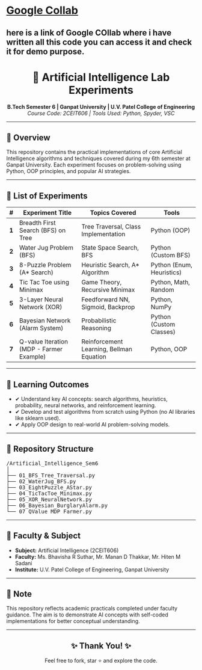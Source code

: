 <h1><a href="https://drive.google.com/drive/folders/1jwGd53gacYKk19xfJ7mqDhezu87SW1Yd?usp=sharing">Google Collab</a></h1>
<h2>here is a link of Google COllab where i have written all this code you can access it and check it for demo purpose.</h2>

<h1 align="center">🤖 Artificial Intelligence Lab Experiments</h1>

<p align="center">
  <strong>B.Tech Semester 6 | Ganpat University | U.V. Patel College of Engineering</strong><br>
  <em>Course Code: 2CEIT606 | Tools Used: Python, Spyder, VSC</em>
</p>

<hr>

<h2>📌 Overview</h2>
<p>This repository contains the practical implementations of core Artificial Intelligence algorithms and techniques covered during my 6th semester at Ganpat University. Each experiment focuses on problem-solving using Python, OOP principles, and popular AI strategies.</p>

---

<h2>🧪 List of Experiments</h2>

<table>
  <thead>
    <tr>
      <th>#</th>
      <th>Experiment Title</th>
      <th>Topics Covered</th>
      <th>Tools</th>
    </tr>
  </thead>
  <tbody>
    <tr>
      <td><strong>1</strong></td>
      <td>Breadth First Search (BFS) on Tree</td>
      <td>Tree Traversal, Class Implementation</td>
      <td>Python (OOP)</td>
    </tr>
    <tr>
      <td><strong>2</strong></td>
      <td>Water Jug Problem (BFS)</td>
      <td>State Space Search, BFS</td>
      <td>Python (Custom BFS)</td>
    </tr>
    <tr>
      <td><strong>3</strong></td>
      <td>8-Puzzle Problem (A* Search)</td>
      <td>Heuristic Search, A* Algorithm</td>
      <td>Python (Enum, Heuristics)</td>
    </tr>
    <tr>
      <td><strong>4</strong></td>
      <td>Tic Tac Toe using Minimax</td>
      <td>Game Theory, Recursive Minimax</td>
      <td>Python, Math, Random</td>
    </tr>
    <tr>
      <td><strong>5</strong></td>
      <td>3-Layer Neural Network (XOR)</td>
      <td>Feedforward NN, Sigmoid, Backprop</td>
      <td>Python, NumPy</td>
    </tr>
    <tr>
      <td><strong>6</strong></td>
      <td>Bayesian Network (Alarm System)</td>
      <td>Probabilistic Reasoning</td>
      <td>Python (Custom Classes)</td>
    </tr>
    <tr>
      <td><strong>7</strong></td>
      <td>Q-value Iteration (MDP - Farmer Example)</td>
      <td>Reinforcement Learning, Bellman Equation</td>
      <td>Python, OOP</td>
    </tr>
  </tbody>
</table>

---

<h2>🎯 Learning Outcomes</h2>
<ul>
  <li>✔ Understand key AI concepts: search algorithms, heuristics, probability, neural networks, and reinforcement learning.</li>
  <li>✔ Develop and test algorithms from scratch using Python (no AI libraries like sklearn used).</li>
  <li>✔ Apply OOP design to real-world AI problem-solving models.</li>
</ul>

---

<h2>📁 Repository Structure</h2>
<pre>
/Artificial_Intelligence_Sem6
│
├── 01_BFS_Tree_Traversal.py
├── 02_WaterJug_BFS.py
├── 03_EightPuzzle_AStar.py
├── 04_TicTacToe_Minimax.py
├── 05_XOR_NeuralNetwork.py
├── 06_Bayesian_BurglaryAlarm.py
└── 07_QValue_MDP_Farmer.py
</pre>

---

<h2>🧠 Faculty & Subject</h2>
<ul>
  <li><strong>Subject:</strong> Artificial Intelligence (2CEIT606)</li>
  <li><strong>Faculty:</strong> Ms. Bhavisha R Suthar, Mr. Manan D Thakkar, Mr. Hiten M Sadani</li>
  <li><strong>Institute:</strong> U.V. Patel College of Engineering, Ganpat University</li>
</ul>

---

<h2>📌 Note</h2>
<p>
This repository reflects academic practicals completed under faculty guidance. The aim is to demonstrate AI concepts with self-coded implementations for better conceptual understanding.
</p>

---

<h2 align="center">✨ Thank You! ✨</h2>
<p align="center">Feel free to fork, star ⭐ and explore the code.</p>
